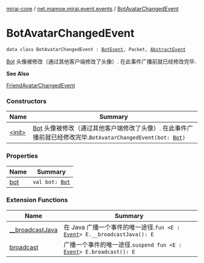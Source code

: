 [mirai-core](../../index.md) / [net.mamoe.mirai.event.events](../index.md) / [BotAvatarChangedEvent](./index.md)

# BotAvatarChangedEvent

`data class BotAvatarChangedEvent : `[`BotEvent`](../-bot-event/index.md)`, Packet, `[`AbstractEvent`](../../net.mamoe.mirai.event/-abstract-event/index.md)

[Bot](../../net.mamoe.mirai/-bot/index.md) 头像被修改（通过其他客户端修改了头像）. 在此事件广播前就已经修改完毕.

**See Also**

[FriendAvatarChangedEvent](../-friend-avatar-changed-event/index.md)

### Constructors

| Name | Summary |
|---|---|
| [&lt;init&gt;](-init-.md) | [Bot](../../net.mamoe.mirai/-bot/index.md) 头像被修改（通过其他客户端修改了头像）. 在此事件广播前就已经修改完毕.`BotAvatarChangedEvent(bot: `[`Bot`](../../net.mamoe.mirai/-bot/index.md)`)` |

### Properties

| Name | Summary |
|---|---|
| [bot](bot.md) | `val bot: `[`Bot`](../../net.mamoe.mirai/-bot/index.md) |

### Extension Functions

| Name | Summary |
|---|---|
| [__broadcastJava](../../net.mamoe.mirai.event/__broadcast-java.md) | 在 Java 广播一个事件的唯一途径.`fun <E : `[`Event`](../../net.mamoe.mirai.event/-event/index.md)`> E.__broadcastJava(): E` |
| [broadcast](../../net.mamoe.mirai.event/broadcast.md) | 广播一个事件的唯一途径.`suspend fun <E : `[`Event`](../../net.mamoe.mirai.event/-event/index.md)`> E.broadcast(): E` |
